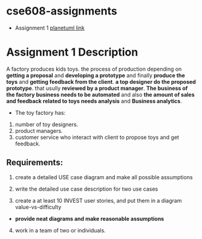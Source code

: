 # cse608-assignments
* Assignment 1 [planetuml link](http://www.plantuml.com/plantuml/uml/PP31RlCW48JlFCKgzxp2h-HFbAg7IbMJUuLXxQ1YGEoIogtwxWLAxLYzBJlVYDdP4Sl8QRJ2Oi_07g8PhWpQH5Hil1D2AlOH3jQWOv04oWeHf7gJ0yAPPT_3fm3ueJRFqUka69waothS5CCuoqSaCpYCPQiNqyM7MQeEzk5EFYHYFsRN6UFDAAo8eWNudyWu98AzatOYha17KdpDGIz-EbLwgcaJePA4i3cdRZGCENRm96rrfbSAuXuwuitwODm0-qAovobWG_KQVS6RmNVWA_uXuvhCSj8AeKIZXWHU8O-ECURK89s61sGu8UekNzJmeL_XzVeFXDyw6YMx3EKgIgcmtVu3BPGjGprqMTTRnZRci6rRGYs6_AMYPHQvvVRAt-pGwJJQRm00) 

# Assignment 1 Description
A factory produces kids toys. the process of production depending on **getting a proposal** and **developing a prototype** and finally **produce the toys** and **getting feedback from the client**. **a top designer do the proposed prototype**. that usully **reviewed by a product manager**. **The business of the factory business needs to be automated** and also **the amount of sales and feedback related to toys needs analysis** and **Business analytics**.

* The toy factory has:
1. number of toy designers. 
2. product managers.
3. customer service who interact with client to propose toys and get feedback.

## Requirements:
1. create a detailed USE case diagram and make all possible assumptions

2. write the detailed use case description for two use cases 

3. create a at least 10 INVEST user stories, and put them in a diagram value-vs-difficulty

* **provide neat diagrams and make reasonable assumptions**


4. work in a team of two or individuals.
